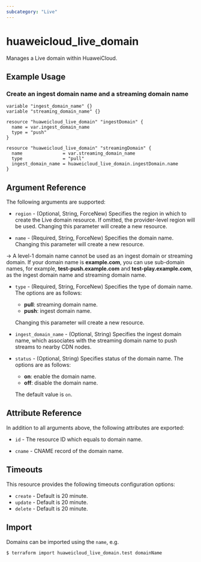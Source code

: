 ```yaml
---
subcategory: "Live"
---
```


# huaweicloud_live_domain

Manages a Live domain within HuaweiCloud.

## Example Usage

### Create an ingest domain name and a streaming domain name

```hcl
variable "ingest_domain_name" {}
variable "streaming_domain_name" {}

resource "huaweicloud_live_domain" "ingestDomain" {
  name = var.ingest_domain_name
  type = "push"
}

resource "huaweicloud_live_domain" "streamingDomain" {
  name               = var.streaming_domain_name
  type               = "pull"
  ingest_domain_name = huaweicloud_live_domain.ingestDomain.name
}
```

## Argument Reference

The following arguments are supported:

* `region` - (Optional, String, ForceNew) Specifies the region in which to create the Live domain resource. If omitted,
the provider-level region will be used. Changing this parameter will create a new resource.

* `name` - (Required, String, ForceNew) Specifies the domain name. Changing this parameter will create a new resource.

-> A level-1 domain name cannot be used as an ingest domain or streaming domain. If your domain name is **example.com**,
you can use sub-domain names, for example, **test-push.example.com** and **test-play.example.com**,
as the ingest domain name and streaming domain name.

* `type` - (Required, String, ForceNew) Specifies the type of domain name. The options are as follows:
  + **pull**: streaming domain name.
  + **push**: ingest domain name.

  Changing this parameter will create a new resource.

* `ingest_domain_name` - (Optional, String) Specifies the ingest domain name, which associates with the streaming
domain name to push streams to nearby CDN nodes.

* `status` - (Optional, String) Specifies status of the domain name. The options are as follows:
  + **on**: enable the domain name.
  + **off**: disable the domain name.

  The default value is `on`.

## Attribute Reference

In addition to all arguments above, the following attributes are exported:

* `id` - The resource ID which equals to domain name.

* `cname` - CNAME record of the domain name.

## Timeouts

This resource provides the following timeouts configuration options:

* `create` - Default is 20 minute.
* `update` - Default is 20 minute.
* `delete` - Default is 20 minute.

## Import

Domains can be imported using the `name`, e.g.

```
$ terraform import huaweicloud_live_domain.test domainName
```
